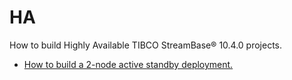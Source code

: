 # HA

How to build Highly Available TIBCO StreamBase&reg; 10.4.0 projects.

* [How to build a 2-node active standby deployment.](two-node-active-standby)

